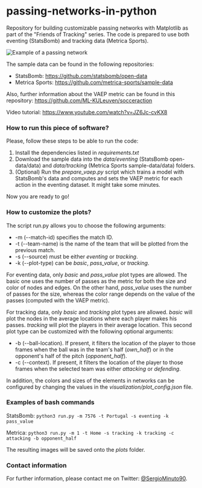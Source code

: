 # passing-networks-in-python

Repository for building customizable passing networks with Matplotlib as part of the "Friends of Tracking" series. The code is prepared to use both eventing (StatsBomb) and tracking data (Metrica Sports).

![Example of a passing network](plots/statsbomb_match7576_Portugal_pass_value.png)

The sample data can be found in the following repositories: 
* StatsBomb: https://github.com/statsbomb/open-data
* Metrica Sports: https://github.com/metrica-sports/sample-data

Also, further information about the VAEP metric can be found in this repository: https://github.com/ML-KULeuven/socceraction

Video tutorial: https://www.youtube.com/watch?v=JZ6Jc-cvKX8


### How to run this piece of software?

Please, follow these steps to be able to run the code:
1. Install the dependencies listed in _requirements.txt_
2. Download the sample data into the _data/eventing_ (StatsBomb open-data/data) and _data/tracking_ (Metrica Sports sample-data/data) folders.
3. (Optional) Run the _prepare_vaep.py_ script which trains a model with StatsBomb's data and computes and sets the VAEP metric for each action in the eventing dataset. It might take some minutes.

Now you are ready to go!

### How to customize the plots?

The script run.py allows you to choose the following arguments:
* -m (--match-id) specifies the match ID.
* -t (--team-name) is the name of the team that will be plotted from the previous match.
* -s (--source) must be either _eventing_ or _tracking_.
* -k (--plot-type) can be _basic_, _pass_value_, or _tracking_.

For eventing data, only _basic_ and _pass_value_ plot types are allowed. The basic one uses the number of passes as the metric for both the size and color of nodes and edges. On the other hand, _pass_value_ uses the number of passes for the size, whereas the color range depends on the value of the passes (computed with the VAEP metric).

For tracking data, only _basic_ and _tracking_ plot types are allowed. _basic_ will plot the nodes in the average locations where each player makes his passes. _tracking_ will plot the players in their average location. This second plot type can be customized with the following optional arguments:
* -b (--ball-location). If present, it filters the location of the player to those frames when the ball was in the team's half (_own_half_) or in the opponent's half of the pitch (_opponent_half_).
* -c (--context). If present, it filters the location of the player to those frames when the selected team was either _attacking_ or _defending_.

In addition, the colors and sizes of the elements in networks can be configured by changing the values in the _visualization/plot_config.json_ file.

### Examples of bash commands

StatsBomb: `python3 run.py -m 7576 -t Portugal -s eventing -k pass_value`

Metrica: `python3 run.py -m 1 -t Home -s tracking -k tracking -c attacking -b opponent_half`

The resulting images will be saved onto the _plots_ folder.

### Contact information

For further information, please contact me on Twitter: [@SergioMinuto90](https://twitter.com/SergioMinuto90).
